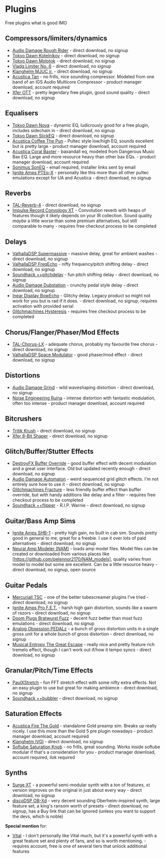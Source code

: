 Plugins
=======

Free plugins what is good IMO

Compressors/limiters/dynamics
-----------------------------

* [Audio Damage Rough Rider](https://www.audiodamage.com/pages/free-and-legacy) - direct download, no signup
* [Tokyo Dawn Kotelnikov](https://www.tokyodawn.net/tdr-kotelnikov/) - direct download, no signup
* [Tokyo Dawn Molotok](https://www.tokyodawn.net/tdr-molotok/) - direct download, no signup
* [Vladg Limiter No. 6](https://www.tokyodawn.net/vladg-limiter-n6/) - direct download, no signup
* [Klanghelm MJUC jr.](https://klanghelm.com/contents/products/MJUCjr.php) - direct download, no signup
* [Acustica Tan](https://www.acustica-audio.com/shop/products/TAN) - no frills, nice sounding compressor. Modeled from one band of an IGS Audio Multicore Compressor - product manager download, account required
* [Xfer OTT](https://xferrecords.com/freeware) - pretty legendary free plugin, good sound quality - direct download, no signup

Equalisers
----------

* [Tokyo Dawn Nova](https://www.tokyodawn.net/tdr-nova/) - dynamic EQ, ludicrously good for a free plugin, includes sidechain in - direct download, no signup
* [Tokyo Dawn SlickEQ](https://www.tokyodawn.net/tdr-vos-slickeq/) - direct download, no signup
* [Acustica Coffee The Pun](https://www.acustica-audio.com/shop/products/COFFEEFREE) - Pultec style low/high EQ, sounds excellent but is pretty large - product manager download, account required
* [Acustica Coral Baxter](https://www.acustica-audio.com/shop/products/CORALBAXEQ) - baxandall eq, modeled from Dangerous Music Bax EQ. Large and more resource heavy than other bax EQs. - product manager download, account required
* [Sonimus SonEQ](https://sonimus.com/products/soneq) - email required, installer links sent by email
* [Ignite Amps PTEq-X](https://www.igniteamps.com/#pteq-x) - personally like this more than all other pultec emulations except for UA and Acustica - direct download, no signup

Reverbs
-------

* [TAL-Reverb-4](https://tal-software.com/products/tal-reverb-4) - direct download, no signup
* [Impulse Record Convology XT](https://impulserecord.com/project/convology-xt-plugin/) - Convolution reverb with heaps of features though it likely depends on your IR collection. Sound quality _maybe_ a little worse than some premium alternatives, but still comparable to many - requires free checkout process to be completed

Delays
------

* [ValhallaDSP Supermassive](https://valhalladsp.com/shop/reverb/valhalla-supermassive/) - massive delay, great for ambient washes - direct download, no signup
* [ValhallaDSP FreqEcho](https://valhalladsp.com/shop/delay/valhalla-freq-echo/) - nifty frequency/pitch shifting delay - direct download, no signup
* [Soundhack ++pitchdelay](https://www.soundhack.com/freeware/) - fun pitch shifting delay - direct download, no signup
* [Audio Damage Dubstation](https://www.audiodamage.com/pages/free-and-legacy) - crunchy pedal style delay - direct download, no signup
* [Inear Display BowEcho](https://www.ineardisplay.com/plugins/legacy/) - Glitchy delay. Legacy product so might not work for you but is rad if it does. - direct download, no signup, requires activation with provided serial
* [Glitchmachines Hysteresis](https://glitchmachines.com/products/hysteresis/) - requires free checkout process to be completed

Chorus/Flanger/Phaser/Mod Effects
---------------------------------

* [TAL-Chorus-LX](https://tal-software.com/products/tal-chorus-lx) - adequate chorus, probably my favourite free chorus - direct download, no signup
* [ValhallaDSP Space Modulator](https://valhalladsp.com/shop/modulation/valhalla-space-modulator/) - good phaser/mod effect - direct download, no signup

Distortions
-----------

* [Audio Damage Grind](https://www.audiodamage.com/pages/free-and-legacy) - wild waveshaping distortion - direct download, no signup
* [Noise Engineering Ruina](https://noiseengineering.us/products/the-freequel-bundle-sinc-vereor-virt-vereor-ruina?title=default%2520title) - intense distortion with fantastic modulation, often too intense - product manager download, account required

Bitcrushers
-----------

* [Tritik Krush](https://www.tritik.com/product/krush/) - direct download, no signup
* [Xfer 8-Bit Shaper](https://xferrecords.com/freeware) - direct download, no signup

Glitch/Buffer/Stutter Effects
-----------------------------

* [DestroyFX Buffer Override](http://destroyfx.org/) - good buffer effect with decent modulation and a great user interface. Old but updated recently enough - direct download, no signup
* [Audio Damage Automaton](https://www.audiodamage.com/pages/free-and-legacy) - weird sequenced grid glitch effects. I'm not entirely sure how to use it - direct download, no signup
* [Glitchmachines Fracture](https://glitchmachines.com/products/fracture/) - less friendly buffer effect than buffer override, but with handy additions like delay and a filter - requires free checkout process to be completed
* [Soundhack ++flipper](https://www.soundhack.com/freeware/) - R.I.P. Warnie - direct download, no signup

Guitar/Bass Amp Sims
--------------------

* [Ignite Amps SHB-1](https://www.igniteamps.com/#shb-1) - pretty high gain, no built in cab sim. Sounds pretty good in general to me, great for a freebie. I use it over lots of paid alternatives - direct download, no signup
* [Neural Amp Modeler (NAM)](https://www.neuralampmodeler.com/) - loads amp model files. Model files can be created or downloaded from various places like [https://github.com/pelennor2170/NAM_models], quality varies from model to model but some are excellent. Can be a little resource heavy - direct download, no signup, open source

Guitar Pedals
-------------

* [Mercuriall TSC](https://mercuriall.com/cms/details_freestuff) - one of the better tubescreamer plugins I've tried - direct download, no signup
* [Ignite Amps Pro F.E.T.](https://www.igniteamps.com/#profet) - harsh high gain distortion, sounds like a swarm of razors - direct download, no signup
* [Doom Plugs Bratwurst Fuzz](https://guitarandbassplugins.com/doomplugs/) - decent fuzz better than most fuzz emulations - direct download, no signup
* [Analog Obsession PEDALz](https://www.patreon.com/posts/pedalz-54136573) - a bunch of gross distortion units in a single gross unit for a whole bunch of gross distortion - direct download, no signup
* [Musical Entropy The Great Escape](https://www.musicalentropy.com/TheGreatEscape.html) - really nice and pretty feature rich tremelo effect, though I can't work out if/how it tempo syncs - direct download, no signup

Granular/Pitch/Time Effects
----------------

* [PaulXStretch](https://sonosaurus.com/paulxstretch/) - fun FFT stretch effect with some nifty extra effects. Not an easy plugin to use but great for making ambience - direct download, no signup
* [Soundhack ++bubbler](https://www.soundhack.com/freeware/) - direct download, no signup

Saturation Effects
------------------

* [Acustica Fire The Gold](https://www.acustica-audio.com/shop/products/FIRETHEGOLD) - standalone Gold preamp sim. Breaks up really nicely. I use this more than the Gold 5 pre plugin nowadays - product manager download, account required
* [Klanghelm IVGI](https://klanghelm.com/contents/products/IVGI.php) - direct download, no signup
* [Softube Saturation Knob](https://www.softube.com/saturationknob) - no frills, great sounding. Works inside softube modular if that's a consideration for you - product manager download, account required, ilok required

Synths
------

* [Surge XT](https://surge-synthesizer.github.io/index.html) - a powerful semi-modular synth with a ton of features, xt version improves on the original in just about every way - direct download, no signup
* [discoDSP OB-Xd](https://www.discodsp.com/obxd/) - very decent sounding Oberheim-inspired synth, large feature set, a king's ransom worth of presets - direct download, no signup, has a Buy link that can be ignored (unless you want to support the devs, which is noble)

__Special mention__ for:

* [Vital](https://vital.audio/) - I don't personally like Vital much, but it's a powerful synth with a great feature set and plenty of fans, and so is worth mentioning. - requires account, free is one of several tiers that unlock additional features
